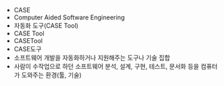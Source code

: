 ﻿- CASE
- Computer Aided Software Engineering
- 자동화 도구(CASE Tool)
- CASE Tool
- CASETool
- CASE도구
- 소프트웨어 개발을 자동화하거나 지원해주는 도구나 기술 집합
- 사람이 수작업으로 하던 소프트웨어 분석, 설계, 구현, 테스트, 문서화 등을 컴퓨터가 도와주는 환경(툴, 기술)